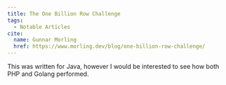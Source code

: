 ```yaml
---
title: The One Billion Row Challenge
tags:
  - Notable Articles
cite:
  name: Gunnar Morling
  href: https://www.morling.dev/blog/one-billion-row-challenge/
---
```


This was written for Java, however I would be interested to see how both PHP and Golang performed.